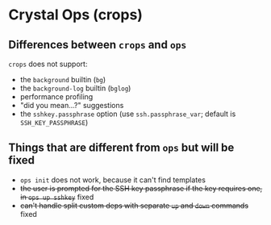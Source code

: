 # Crystal Ops (crops)

## Differences between `crops` and `ops`

`crops` does not support:

- the `background` builtin (`bg`)
- the `background-log` builtin (`bglog`)
- performance profiling
- "did you mean...?" suggestions
- the `sshkey.passphrase` option (use `ssh.passphrase_var`; default is `SSH_KEY_PASSPHRASE`)

## Things that are different from `ops` but will be fixed

- `ops init` does not work, because it can't find templates
- ~~the user is prompted for the SSH key passphrase if the key requires one, in `ops up sshkey`~~ fixed
- ~~can't handle split custom deps with separate `up` and `down` commands~~ fixed
